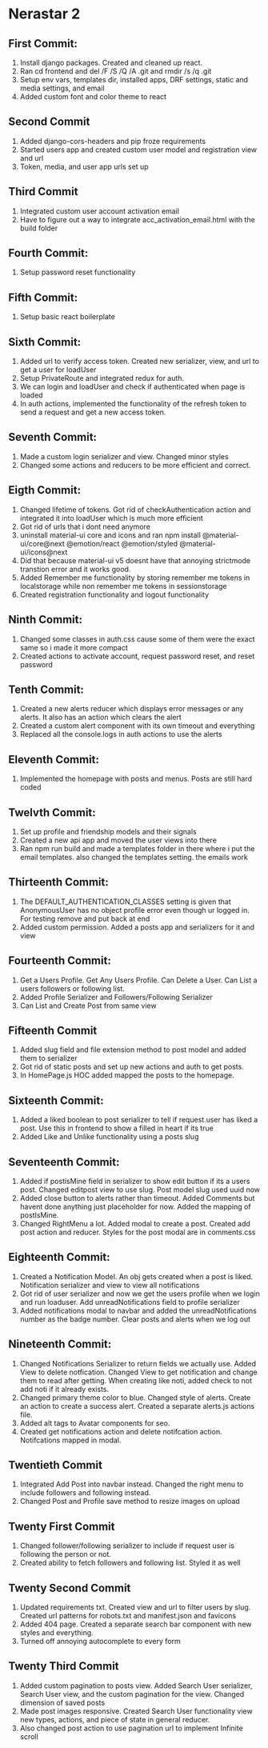 # Nerastar 2

## First Commit:

1. Install django packages. Created and cleaned up react.
2. Ran cd frontend and del /F /S /Q /A .git and rmdir /s /q .git
3. Setup env vars, templates dir, installed apps, DRF settings, static and media settings, and email
4. Added custom font and color theme to react

## Second Commit

1. Added django-cors-headers and pip froze requirements
2. Started users app and created custom user model and registration view and url
3. Token, media, and user app urls set up

## Third Commit

1. Integrated custom user account activation email
2. Have to figure out a way to integrate acc_activation_email.html with the build folder

## Fourth Commit:

1. Setup password reset functionality

## Fifth Commit:

1. Setup basic react boilerplate

## Sixth Commit:

1. Added url to verify access token. Created new serializer, view, and url to get a user for loadUser
2. Setup PrivateRoute and integrated redux for auth.
3. We can login and loadUser and check if authenticated when page is loaded
4. In auth actions, implemented the functionality of the refresh token to send a request and get a new access token.

## Seventh Commit:

1. Made a custom login serializer and view. Changed minor styles
2. Changed some actions and reducers to be more efficient and correct.

## Eigth Commit:

1. Changed lifetime of tokens. Got rid of checkAuthentication action and integrated it into loadUser which is much more efficient
2. Got rid of urls that i dont need anymore
3. uninstall material-ui core and icons and ran npm install @material-ui/core@next @emotion/react @emotion/styled @material-ui/icons@next
4. Did that because material-ui v5 doesnt have that annoying strictmode transtion error and it works good.
5. Added Remember me functionality by storing remember me tokens in localstorage while non remember me tokens in sessionstorage
6. Created registration functionality and logout functionality

## Ninth Commit:

1. Changed some classes in auth.css cause some of them were the exact same so i made it more compact
2. Created actions to activate account, request password reset, and reset password

## Tenth Commit:

1. Created a new alerts reducer which displays error messages or any alerts. It also has an action which clears the alert
2. Created a custom alert component with its own timeout and everything
3. Replaced all the console.logs in auth actions to use the alerts

## Eleventh Commit:

1. Implemented the homepage with posts and menus. Posts are still hard coded

## Twelvth Commit:

1. Set up profile and friendship models and their signals
2. Created a new api app and moved the user views into there
3. Ran npm run build and made a templates folder in there where i put the email templates. also changed the templates setting. the emails work

## Thirteenth Commit:

1. The DEFAULT_AUTHENTICATION_CLASSES setting is given that AnonymousUser has no object profile error even though ur logged in. For testing remove and put back at end
2. Added custom permission. Added a posts app and serializers for it and view

## Fourteenth Commit:

1. Get a Users Profile. Get Any Users Profile. Can Delete a User. Can List a users followers or following list.
2. Added Profile Serializer and Followers/Following Serializer
3. Can List and Create Post from same view

## Fifteenth Commit

1. Added slug field and file extension method to post model and added them to serializer
2. Got rid of static posts and set up new actions and auth to get posts.
3. In HomePage.js HOC added mapped the posts to the homepage.

## Sixteenth Commit:

1. Added a liked boolean to post serializer to tell if request.user has liked a post. Use this in frontend to show a filled in heart if its true
2. Added Like and Unlike functionality using a posts slug

## Seventeenth Commit:

1. Added if postisMine field in serializer to show edit button if its a users post. Changed editpost view to use slug. Post model slug used uuid now
2. Added close button to alerts rather than timeout. Added Comments but havent done anything just placeholder for now. Added the mapping of postIsMine.
3. Changed RightMenu a lot. Added modal to create a post. Created add post action and reducer. Styles for the post modal are in comments.css

## Eighteenth Commit:

1. Created a Notification Model. An obj gets created when a post is liked. Notification serializer and view to view all notifications
2. Got rid of user serializer and now we get the users profile when we login and run loaduser. Add unreadNotifications field to profile serializer
3. Added notifications modal to navbar and added the unreadNotifications number as the badge number. Clear posts and alerts when we log out

## Nineteenth Commit:

1. Changed Notifications Serializer to return fields we actually use. Added View to delete notfication. Changed View to get notification and change them to read after getting. When creating like noti, added check to not add noti if it already exists.
2. Changed primary theme color to blue. Changed style of alerts. Create an action to create a success alert. Created a separate alerts.js actions file.
3. Added alt tags to Avatar components for seo.
4. Created get notifications action and delete notifcation action. Notifcations mapped in modal.

## Twentieth Commit

1. Integrated Add Post into navbar instead. Changed the right menu to include followers and following instead.
2. Changed Post and Profile save method to resize images on upload

## Twenty First Commit

1. Changed follower/following serializer to include if request user is following the person or not.
2. Created ability to fetch followers and following list. Styled it as well

## Twenty Second Commit

1. Updated requirements txt. Created view and url to filter users by slug. Created url patterns for robots.txt and manifest.json and favicons
2. Added 404 page. Created a separate search bar component with new styles and everything.
3. Turned off annoying autocomplete to every form

## Twenty Third Commit

1. Added custom pagination to posts view. Added Search User serializer, Search User view, and the custom pagination for the view. Changed dimension of saved posts
2. Made post images responsive. Created Search User functionality view new types, actions, and piece of state in general reducer.
3. Also changed post action to use pagination url to implement Infinite scroll
